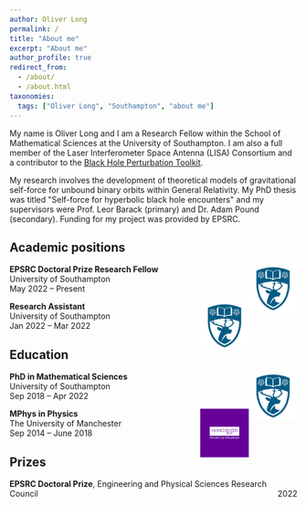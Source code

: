```yaml
---
author: Oliver Long
permalink: /
title: "About me"
excerpt: "About me"
author_profile: true
redirect_from: 
  - /about/
  - /about.html
taxonomies:
  tags: ["Oliver Long", "Southampton", "about me"]
---
```


My name is Oliver Long and I am a Research Fellow within the School of Mathematical Sciences at the University of Southampton. I am also a full member of the Laser Interferometer Space Antenna (LISA) Consortium and a contributor to the [Black Hole Perturbation Toolkit](https://bhptoolkit.org/).

My research involves the development of theoretical models of gravitational self-force for unbound binary orbits within General Relativity. My PhD thesis was titled "Self-force for hyperbolic black hole encounters" and my supervisors were Prof. Leor Barack (primary) and Dr. Adam Pound (secondary). Funding for my project was provided by EPSRC.

Academic positions
-----

<div>
  <img style="float:right" width="85" height="85" src="/images/soton.png"> 
  <div style="float:left">
    <b>EPSRC Doctoral Prize Research Fellow</b> <br>
    University of Southampton<br>
    May 2022 – Present
  </div>
</div>

<br> <br> <br>

<div>
  <img style="float:right" width="85" height="85" src="/images/soton.png"> 
  <div style="float:left">
    <b>Research Assistant</b> <br>
    University of Southampton <br>
    Jan 2022 – Mar 2022
  </div>
</div>

<br> <br> <br>

Education
-----

<div>
  <img style="float:right" width="85" height="85" src="/images/soton.png"> 
  <div style="float:left">
    <b>PhD in Mathematical Sciences</b> <br>
    University of Southampton<br>
    Sep 2018 – Apr 2022
  </div>
</div>

<br> <br> <br>

<div>
  <img style="float:right" width="85" height="85" src="/images/manc.png"> 
  <div style="float:left">
    <b>MPhys in Physics</b> <br>
    The University of Manchester <br>
    Sep 2014 – June 2018
  </div>
</div>

<br> <br> <br>

Prizes
-----

<p style="text-align:left;">
    <b>EPSRC Doctoral Prize</b>, Engineering and Physical Sciences Research Council
    <span style="float:right;">
        2022
    </span>
</p>